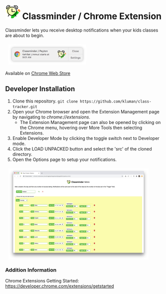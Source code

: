 # ![Classminder Logo](./src/images/logo_48.png) Classminder / Chrome Extension

Classminder lets you receive desktop notifications when your kids classes are about to begin. 

<img src="./images/Notification.jpg" style="width: 250px; display: block; margin: 20px 10px;">

Available on [Chrome Web Store](https://chrome.google.com/webstore/detail/classminder/icdjcpgomfenaadchdiboabnhegenjol)


## Developer Installation

1. Clone this repository. 
   `git clone https://github.com/kluman/class-tracker.git`
2. Open your Chrome browser and open the Extension Management page by navigating to _chrome://extensions_.
   * The Extension Management page can also be opened by clicking on the Chrome menu, hovering over More Tools then selecting Extensions. 
3. Enable Developer Mode by clicking the toggle switch next to Developer mode.
4. Click the LOAD UNPACKED button and select the 'src' of the cloned directory.
5. Open the Options page to setup your notifications.

<img src="./images/Options-Screen.jpg" style="width: 450px; display: block; margin: 20px 10px;">

### Addition Information

Chrome Extensions Getting Started:  https://developer.chrome.com/extensions/getstarted
